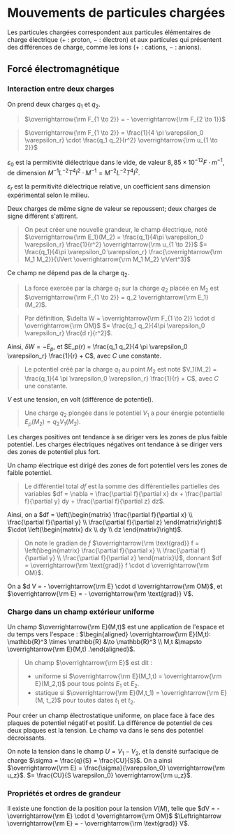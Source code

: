 # Mouvements de particules chargées
Les particules chargées correspondent aux particules élémentaires de charge
électrique ($+$ : proton, $-$ : électron) et aux particules qui présentent des
différences de charge, comme les ions ($+$ : cations, $-$ : anions).

## Forcé électromagnétique
### Interaction entre deux charges
On prend deux charges $q_1$ et $q_2$.

> $\overrightarrow{\rm F_{1 \to 2}} = - \overrightarrow{\rm F_{2 \to 1}}$

> $\overrightarrow{\rm F_{1 \to 2}} = \frac{1}{4 \pi \varepsilon_0 \varepsilon_r} \cdot \frac{q_1 q_2}{r^2} \overrightarrow{\rm u_{1 \to 2}}$

$\varepsilon_0$ est la permitivité diélectrique dans le vide, de valeur
$8,85 \times 10^{-12} F \cdot m^{-1}$, de dimension
$M^{-1} L^{-2} T^4 I^2 \cdot M^{-1} = M^{-2} L^{-2} T^4 I^2$.

$\varepsilon_r$ est la permitivité diélectrique relative, un coefficient sans
dimension expérimental selon le milieu.

Deux charges de même signe de valeur se repoussent; deux charges de signe
différent s'attirent.

> On peut créer une nouvelle grandeur, le champ électrique, noté
> $\overrightarrow{\rm E_1}(M_2) = \frac{q_1}{4\pi \varepsilon_0 \varepsilon_r} \frac{1}{r^2} \overrightarrow{\rm u_{1 \to 2}}$
> $= \frac{q_1}{4\pi \varepsilon_0 \varepsilon_r} \frac{\overrightarrow{\rm M_1 M_2}}{\lVert \overrightarrow{\rm M_1 M_2} \rVert^3}$

Ce champ ne dépend pas de la charge $q_2$.

> La force exercée par la charge $q_1$ sur la charge $q_2$ placée en
> $M_2$ est $\overrightarrow{\rm F_{1 \to 2}} = q_2 \overrightarrow{\rm E_1}(M_2)$.

> Par définition, $\delta W = \overrightarrow{\rm F_{1 \to 2}} \cdot d \overrightarrow{\rm OM}$
> $= \frac{q_1 q_2}{4\pi \varepsilon_0 \varepsilon_r} \frac{d r}{r^2}$.

Ainsi, $\delta W = - E_p$, et $E_p(r) = \frac{q_1 q_2}{4 \pi \varepsilon_0 \varepsilon_r} \frac{1}{r} + C$,
avec $C$ une constante.

> Le potentiel créé par la charge $q_1$ au point $M_2$ est noté
> $V_1(M_2) = \frac{q_1}{4 \pi \varepsilon_0 \varepsilon_r} \frac{1}{r} + C$,
> avec $C$ une constante.

$V$ est une tension, en volt (différence de potentiel).

> Une charge $q_2$ plongée dans le potentiel $V_1$ a pour énergie potentielle
> $E_p(M_2) = q_2 V_1(M_2)$.

Les charges positives ont tendance à se diriger vers les zones de plus faible
potentiel. Les charges électriques négatives ont tendance à se diriger vers des
zones de potentiel plus fort.

Un champ électrique est dirigé des zones de fort potentiel vers les zones de
faible potentiel.

> Le différentiel total $df$ est la somme des différentielles partielles des
> variables $df = \nabla = \frac{\partial f}{\partial x} dx + \frac{\partial f}{\partial y} dy + \frac{\partial f}{\partial z} dz$.

Ainsi, on a $df = \left(\begin{matrix} \frac{\partial f}{\partial x} \\ \frac{\partial f}{\partial y} \\ \frac{\partial f}{\partial z} \end{matrix}\right)$
$\cdot \left(\begin{matrix} dx \\ dy \\ dz \end{matrix}\right)$.

> On note le gradian de $f$ $\overrightarrow{\rm \text{grad}} f = \left(\begin{matrix} \frac{\partial f}{\partial x} \\ \frac{\partial f}{\partial y} \\ \frac{\partial f}{\partial z} \end{matrix}\)$,
> donnant $df = \overrightarrow{\rm \text{grad}} f \cdot d \overrightarrow{\rm OM}$.

On a $d V = - \overrightarrow{\rm E} \cdot d \overrightarrow{\rm OM}$, et $\overrightarrow{\rm E} = - \overrightarrow{\rm \text{grad}} V$.

### Charge dans un champ extérieur uniforme
Un champ $\overrightarrow{\rm E}(M,t)$ est une application de l'espace et du
temps vers l'espace : $\begin{aligned} \overrightarrow{\rm E}(M,t): \mathbb{R}^3 \times \mathbb{R} &\to \mathbb{R}^3 \\ M,t &\mapsto \overrightarrow{\rm E}(M,t) .\end{aligned}$.

> Un champ $\overrightarrow{\rm E}$ est dit :
> - uniforme si $\overrightarrow{\rm E}(M_1,t) = \overrightarrow{\rm E}(M_2,t)$
>   pour tous points $E_1$ et $E_2$.
> - statique si $\overrightarrow{\rm E}(M,t_1) = \overrightarrow{\rm E}(M, t_2)$
>   pour toutes dates $t_1$ et $t_2$.

Pour créer un champ électrostatique uniforme, on place face à face des plaques
de potentiel négatif et positif. La différence de potentiel de ces deux plaques
est la tension. Le champ va dans le sens des potentiel décroissants.

On note la tension dans le champ $U = V_1 - V_2$, et la densité surfacique de
charge $\sigma = \frac{q}{S} = \frac{CU}{S}$. On a ainsi $\overrightarrow{\rm E} = \frac{\sigma}{\varepsilon_0} \overrightarrow{\rm u_z}$.
$= \frac{CU}{S \varepsilon_0} \overrightarrow{\rm u_z}$.

### Propriétés et ordres de grandeur
Il existe une fonction de la position pour la tension $V(M)$,
telle que $dV = - \overrightarrow{\rm E} \cdot d \overrightarrow{\rm OM}$
$\Leftrightarrow \overrightarrow{\rm E} = - \overrightarrow{\rm \text{grad}} V$.
